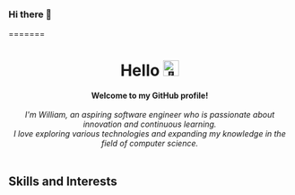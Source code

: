 ### Hi there 👋
=======
<h1 align="center">Hello <img src= "https://github.com/William-stack-idk/hello-world/blob/main/waving-hand-sign.svg" width="28px" alt="👋"></h1>
<p align="center">
    <b>Welcome to my GitHub profile!</b><br><br>
    <i>
        I'm William, an aspiring software engineer who is passionate about innovation and continuous learning.<br> I love exploring various technologies and expanding my knowledge in the field of computer science.
    </i><br><br>
 </p>
 
## Skills and Interests
